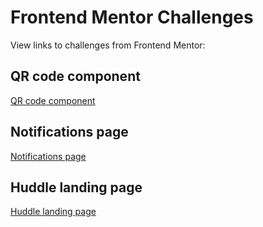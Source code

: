 # Frontend Mentor Challenges

View links to challenges from Frontend Mentor:

## QR code component
[QR code component](https://www.frontendmentor.io/challenges/qr-code-component-iux_sIO_H)

## Notifications page
[Notifications page](https://www.frontendmentor.io/challenges/notifications-page-DqK5QAmKbC)

## Huddle landing page
[Huddle landing page](https://www.frontendmentor.io/challenges/huddle-landing-page-with-a-single-introductory-section-B_2Wvxgi0)